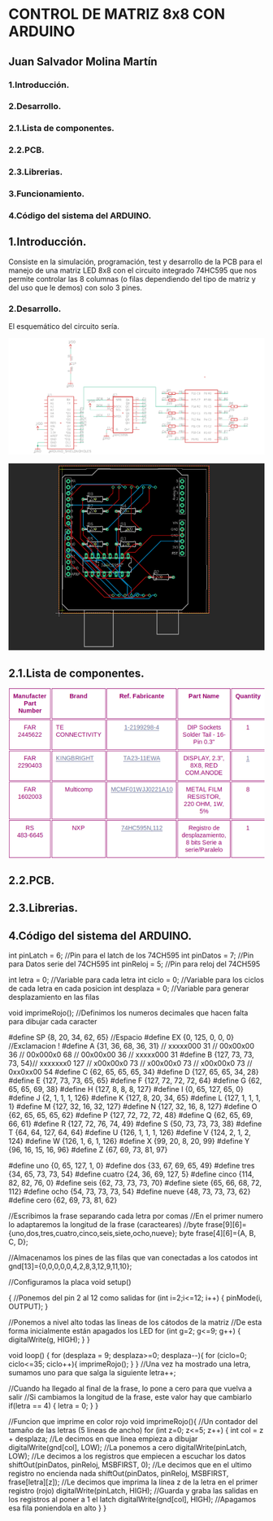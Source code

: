 # CONTROL DE MATRIZ 8x8 CON ARDUINO
## Juan Salvador Molina Martín

### 1.Introducción.

### 2.Desarrollo.
###    2.1.Lista de componentes.
###    2.2.PCB.
###    2.3.Librerias.
### 3.Funcionamiento.
### 4.Código del sistema del ARDUINO.

## 1.Introducción.

Consiste en la simulación, programación, test y desarrollo de la PCB para el manejo de una matriz LED 8x8 con el circuito integrado 74HC595 que nos permite controlar las 8 columnas (o filas dependiendo del tipo de matriz y del uso que le demos) con solo 3 pines.

### 2.Desarrollo.
El esquemático del circuito sería.

![img](https://github.com/salva12345678/SWAP/blob/master/foto_1.png)

![img](https://github.com/salva12345678/SWAP/blob/master/foto_2.png)

## 2.1.Lista de componentes.

![img](https://github.com/salva12345678/SWAP/blob/master/foto_3.png)

## 2.2.PCB.

## 2.3.Librerias.



## 4.Código del sistema del ARDUINO.

int pinLatch = 6;    //Pin para el latch de los 74CH595
int pinDatos = 7;    //Pin para Datos serie del 74CH595
int pinReloj = 5;    //Pin para reloj del 74CH595

int letra = 0;         //Variable para cada letra
int ciclo = 0;         //Variable para los ciclos de cada letra en cada posicion
int desplaza = 0;      //Variable para generar desplazamiento en las filas

void imprimeRojo();
//Definimos los numeros decimales que hacen falta para dibujar cada caracter

#define SP {8, 20, 34, 62, 65} //Espacio
#define EX {0, 125, 0, 0, 0}   //Exclamacion !
#define A {31, 36, 68, 36, 31} // xxxxx000 31
                               // 00x00x00 36
                               // 00x000x0 68
                               // 00x00x00 36
                               // xxxxx000 31
#define B {127, 73, 73, 73, 54}// xxxxxxx0 127
                               // x00x00x0 73
                               // x00x00x0 73
                               // x00x00x0 73
                               // 0xx0xx00 54
#define C {62, 65, 65, 65, 34}
#define D {127, 65, 65, 34, 28}
#define E {127, 73, 73, 65, 65}
#define F {127, 72, 72, 72, 64}
#define G {62, 65, 65, 69, 38}
#define H {127, 8, 8, 8, 127}
#define I {0, 65, 127, 65, 0}
#define J {2, 1, 1, 1, 126}
#define K {127, 8, 20, 34, 65}
#define L {127, 1, 1, 1, 1}
#define M {127, 32, 16, 32, 127}
#define N {127, 32, 16, 8, 127}
#define O {62, 65, 65, 65, 62}
#define P {127, 72, 72, 72, 48}
#define Q {62, 65, 69, 66, 61}
#define R {127, 72, 76, 74, 49}
#define S {50, 73, 73, 73, 38}
#define T {64, 64, 127, 64, 64}
#define U {126, 1, 1, 1, 126}
#define V {124, 2, 1, 2, 124}
#define W {126, 1, 6, 1, 126}
#define X {99, 20, 8, 20, 99}
#define Y {96, 16, 15, 16, 96}
#define Z {67, 69, 73, 81, 97}

#define uno {0, 65, 127, 1, 0}
#define dos {33, 67, 69, 65, 49}
#define tres {34, 65, 73, 73, 54}
#define cuatro {24,  36, 69, 127, 5}
#define cinco {114, 82, 82, 76, 0}
#define seis {62, 73, 73, 73, 70}
#define siete {65, 66, 68, 72, 112}
#define ocho {54, 73, 73, 73, 54}
#define nueve {48, 73, 73, 73, 62}
#define cero {62, 69, 73, 81, 62}

//Escribimos la frase separando cada letra por comas
//En el primer numero lo adaptaremos la longitud de la frase (caracteares)
//byte frase[9][6]={uno,dos,tres,cuatro,cinco,seis,siete,ocho,nueve};
byte frase[4][6]={A, B, C, D};

//Almacenamos los pines de las filas que van conectadas a los catodos
int gnd[13]={0,0,0,0,0,4,2,8,3,12,9,11,10};

//Configuramos la placa
void setup()

{
  //Ponemos del pin 2 al 12 como salidas
  for (int i=2;i<=12; i++)
    {
      pinMode(i, OUTPUT);
    }  

  //Ponemos a nivel alto todas las lineas de los cátodos de la matriz
  //De esta forma inicialmente están apagados los LED
  for (int g=2; g<=9; g++)
    {
      digitalWrite(g, HIGH);
    }
}

void loop()
{
  for (desplaza = 9; desplaza>=0; desplaza--){
    for (ciclo=0; ciclo<=35; ciclo++){
      imprimeRojo();
    }
  }
  //Una vez ha mostrado una letra, sumamos uno para que salga la siguiente
  letra++;

//Cuando ha llegado al final de la frase, lo pone a cero para que vuelva a salir
//Si cambiamos la longitud de la frase, este valor hay que cambiarlo
if(letra == 4)
  {
    letra = 0;
  }
}

//Funcion que imprime en color rojo
void imprimeRojo(){
 //Un contador del tamaño de las letras (5 lineas de ancho)
 for (int z=0; z<=5; z++)
       {
          int col = z + desplaza;                                   //Le decimos en que linea empieza a dibujar
          digitalWrite(gnd[col], LOW);                              //La ponemos a cero
          digitalWrite(pinLatch, LOW);                              //Le decimos a los registros que empiecen a escuchar los datos
          shiftOut(pinDatos, pinReloj, MSBFIRST, 0);                //Le decimos que en el ultimo registro no encienda nada
          shiftOut(pinDatos, pinReloj, MSBFIRST, frase[letra][z]);  //Le decimos que imprima la línea z de la letra en el primer registro (rojo)
          digitalWrite(pinLatch, HIGH);                             //Guarda y graba las salidas en los registros al poner a 1 el latch
          digitalWrite(gnd[col], HIGH);                             //Apagamos esa fila poniendola en alto
        }
}
